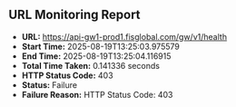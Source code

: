 ## URL Monitoring Report

- **URL:** https://api-gw1-prod1.fisglobal.com/gw/v1/health
- **Start Time:** 2025-08-19T13:25:03.975579
- **End Time:** 2025-08-19T13:25:04.116915
- **Total Time Taken:** 0.141336 seconds
- **HTTP Status Code:** 403
- **Status:** Failure
- **Failure Reason:** HTTP Status Code: 403
